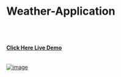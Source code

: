 # Weather-Application
<br><br><br>
<b><a href="https://technical-vandar-885.github.io/Weather-Application/" target="_blank">Click Here Live Demo </b>
<br><br><br>
![image](https://user-images.githubusercontent.com/73782935/120913617-054ac380-c6b8-11eb-853b-8533e7469476.png)
